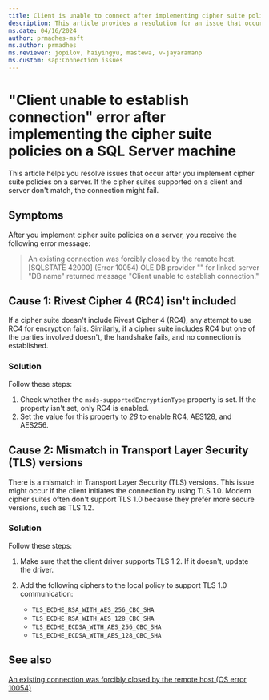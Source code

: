 ```yaml
---
title: Client is unable to connect after implementing cipher suite policies 
description: This article provides a resolution for an issue that occurs after you implement cipher suite policies on a SQL Server machine.
ms.date: 04/16/2024
author: prmadhes-msft
ms.author: prmadhes
ms.reviewer: jopilov, haiyingyu, mastewa, v-jayaramanp
ms.custom: sap:Connection issues
---
```


# "Client unable to establish connection" error after implementing the cipher suite policies on a SQL Server machine

This article helps you resolve issues that occur after you implement cipher suite policies on a server. If the cipher suites supported on a client and server don't match, the connection might fail.

## Symptoms

After you implement cipher suite policies on a server, you receive the following error message:

> An existing connection was forcibly closed by the remote host. [SQLSTATE 42000] (Error 10054) OLE DB provider "" for linked server "DB name" returned message "Client unable to establish connection."

## Cause 1: Rivest Cipher 4 (RC4) isn't included

If a cipher suite doesn't include Rivest Cipher 4 (RC4), any attempt to use RC4 for encryption fails. Similarly, if a cipher suite includes RC4 but one of the parties involved doesn't, the handshake fails, and no connection is established.

### Solution

Follow these steps:

1. Check whether the `msds-supportedEncryptionType` property is set. If the property isn't set, only RC4 is enabled.
1. Set the value for this property to *28* to enable RC4, AES128, and AES256.

## Cause 2: Mismatch in Transport Layer Security (TLS) versions

There is a mismatch in Transport Layer Security (TLS) versions. This issue might occur if the client initiates the connection by using TLS 1.0. Modern cipher suites often don't support TLS 1.0 because they prefer more secure versions, such as TLS 1.2.

### Solution

Follow these steps:

1. Make sure that the client driver supports TLS 1.2. If it doesn't, update the driver.
1. Add the following ciphers to the local policy to support TLS 1.0 communication:

   - `TLS_ECDHE_RSA_WITH_AES_256_CBC_SHA`
   - `TLS_ECDHE_RSA_WITH_AES_128_CBC_SHA`
   - `TLS_ECDHE_ECDSA_WITH_AES_256_CBC_SHA`
   - `TLS_ECDHE_ECDSA_WITH_AES_128_CBC_SHA`

## See also

[An existing connection was forcibly closed by the remote host (OS error 10054)](tls-exist-connection-closed.md)
